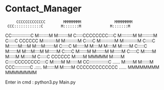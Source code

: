 # Contact_Manager
         CCCCCCCCCCCCC        MMMMMMMM               MMMMMMMM
     CCC::::::::::::C        M:::::::M             M:::::::M
   CC:::::::::::::::C        M::::::::M           M::::::::M
  C:::::CCCCCCCC::::C        M:::::::::M         M:::::::::M
 C:::::C       CCCCCC        M::::::::::M       M::::::::::M
C:::::C                      M:::::::::::M     M:::::::::::M
C:::::C                      M:::::::M::::M   M::::M:::::::M
C:::::C                      M::::::M M::::M M::::M M::::::M
C:::::C                      M::::::M  M::::M::::M  M::::::M
C:::::C                      M::::::M   M:::::::M   M::::::M
C:::::C                      M::::::M    M:::::M    M::::::M
 C:::::C       CCCCCC        M::::::M     MMMMM     M::::::M
  C:::::CCCCCCCC::::C        M::::::M               M::::::M
   CC:::::::::::::::C ...... M::::::M               M::::::M
     CCC::::::::::::C .::::. M::::::M               M::::::M
        CCCCCCCCCCCCC ...... MMMMMMMM               MMMMMMMM
                                                                

Enter in cmd :
python3.py Main.py
